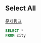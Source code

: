 ## Select All
[문제링크](https://www.hackerrank.com/challenges/select-all-sql/problem?isFullScreen=true)
```SQL
SELECT *
FROM city
```
